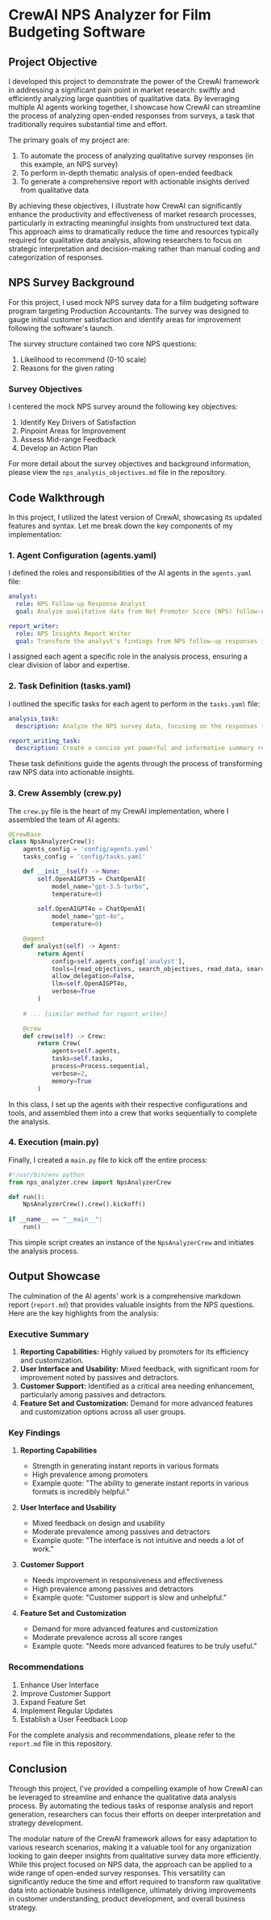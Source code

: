 # CrewAI NPS Analyzer for Film Budgeting Software

## Project Objective

I developed this project to demonstrate the power of the CrewAI framework in addressing a significant pain point in market research: swiftly and efficiently analyzing large quantities of qualitative data. By leveraging multiple AI agents working together, I showcase how CrewAI can streamline the process of analyzing open-ended responses from surveys, a task that traditionally requires substantial time and effort.

The primary goals of my project are:

1. To automate the process of analyzing qualitative survey responses (in this example, an NPS survey)
2. To perform in-depth thematic analysis of open-ended feedback
3. To generate a comprehensive report with actionable insights derived from qualitative data

By achieving these objectives, I illustrate how CrewAI can significantly enhance the productivity and effectiveness of market research processes, particularly in extracting meaningful insights from unstructured text data. This approach aims to dramatically reduce the time and resources typically required for qualitative data analysis, allowing researchers to focus on strategic interpretation and decision-making rather than manual coding and categorization of responses.

## NPS Survey Background

For this project, I used mock NPS survey data for a film budgeting software program targeting Production Accountants. The survey was designed to gauge initial customer satisfaction and identify areas for improvement following the software's launch.

The survey structure contained two core NPS questions:
1. Likelihood to recommend (0-10 scale)
2. Reasons for the given rating

### Survey Objectives

I centered the mock NPS survey around the following key objectives:

1. Identify Key Drivers of Satisfaction
2. Pinpoint Areas for Improvement
3. Assess Mid-range Feedback
4. Develop an Action Plan

For more detail about the survey objectives and background information, please view the `nps_analysis_objectives.md` file in the repository. 

## Code Walkthrough

In this project, I utilized the latest version of CrewAI, showcasing its updated features and syntax. Let me break down the key components of my implementation:

### 1. Agent Configuration (agents.yaml)

I defined the roles and responsibilities of the AI agents in the `agents.yaml` file:

```yaml
analyst:
  role: NPS Follow-up Response Analyst
  goal: Analyze qualitative data from Net Promoter Score (NPS) follow-up questions...

report_writer:
  role: NPS Insights Report Writer
  goal: Transform the analyst's findings from NPS follow-up responses into a comprehensive, professional report...
```

I assigned each agent a specific role in the analysis process, ensuring a clear division of labor and expertise.

### 2. Task Definition (tasks.yaml)

I outlined the specific tasks for each agent to perform in the `tasks.yaml` file:

```yaml
analysis_task:
  description: Analyze the NPS survey data, focusing on the responses to the follow-up question...

report_writing_task:
  description: Create a concise yet powerful and informative summary report based on the insights generated by the NPS analyst...
```

These task definitions guide the agents through the process of transforming raw NPS data into actionable insights.

### 3. Crew Assembly (crew.py)

The `crew.py` file is the heart of my CrewAI implementation, where I assembled the team of AI agents:

```python
@CrewBase
class NpsAnalyzerCrew():
    agents_config = 'config/agents.yaml'
    tasks_config = 'config/tasks.yaml'

    def __init__(self) -> None:
        self.OpenAIGPT35 = ChatOpenAI(
            model_name="gpt-3.5-turbo", 
            temperature=0)
        
        self.OpenAIGPT4o = ChatOpenAI(
            model_name="gpt-4o", 
            temperature=0)

    @agent
    def analyst(self) -> Agent:
        return Agent(
            config=self.agents_config['analyst'],
            tools=[read_objectives, search_objectives, read_data, search_data],
            allow_delegation=False,
            llm=self.OpenAIGPT4o,
            verbose=True
        )
    
    # ... [similar method for report_writer]

    @crew
    def crew(self) -> Crew:
        return Crew(
            agents=self.agents,
            tasks=self.tasks,
            process=Process.sequential,
            verbose=2,
            memory=True
        )
```

In this class, I set up the agents with their respective configurations and tools, and assembled them into a crew that works sequentially to complete the analysis.

### 4. Execution (main.py)

Finally, I created a `main.py` file to kick off the entire process:

```python
#!/usr/bin/env python
from nps_analyzer.crew import NpsAnalyzerCrew

def run():
    NpsAnalyzerCrew().crew().kickoff()
    
if __name__ == "__main__":
    run()
```

This simple script creates an instance of the `NpsAnalyzerCrew` and initiates the analysis process.

## Output Showcase

The culmination of the AI agents' work is a comprehensive markdown report (`report.md`) that provides valuable insights from the NPS questions. Here are the key highlights from the analysis:

### Executive Summary

1. **Reporting Capabilities:** Highly valued by promoters for its efficiency and customization.
2. **User Interface and Usability:** Mixed feedback, with significant room for improvement noted by passives and detractors.
3. **Customer Support:** Identified as a critical area needing enhancement, particularly among passives and detractors.
4. **Feature Set and Customization:** Demand for more advanced features and customization options across all user groups.

### Key Findings

1. **Reporting Capabilities**
   - Strength in generating instant reports in various formats
   - High prevalence among promoters
   - Example quote: "The ability to generate instant reports in various formats is incredibly helpful."

2. **User Interface and Usability**
   - Mixed feedback on design and usability
   - Moderate prevalence among passives and detractors
   - Example quote: "The interface is not intuitive and needs a lot of work."

3. **Customer Support**
   - Needs improvement in responsiveness and effectiveness
   - High prevalence among passives and detractors
   - Example quote: "Customer support is slow and unhelpful."

4. **Feature Set and Customization**
   - Demand for more advanced features and customization
   - Moderate prevalence across all score ranges
   - Example quote: "Needs more advanced features to be truly useful."

### Recommendations

1. Enhance User Interface
2. Improve Customer Support
3. Expand Feature Set
4. Implement Regular Updates
5. Establish a User Feedback Loop

For the complete analysis and recommendations, please refer to the `report.md` file in this repository.

## Conclusion

Through this project, I've provided a compelling example of how CrewAI can be leveraged to streamline and enhance the qualitative data analysis process. By automating the tedious tasks of response analysis and report generation, researchers can focus their efforts on deeper interpretation and strategy development.

The modular nature of the CrewAI framework allows for easy adaptation to various research scenarios, making it a valuable tool for any organization looking to gain deeper insights from qualitative survey data more efficiently. While this project focused on NPS data, the approach can be applied to a wide range of open-ended survey responses. This versatility can significantly reduce the time and effort required to transform raw qualitative data into actionable business intelligence, ultimately driving improvements in customer understanding, product development, and overall business strategy.

